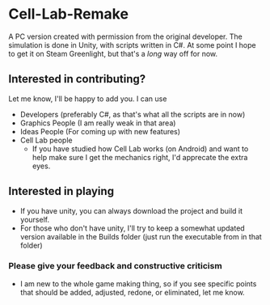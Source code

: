 # Cell-Lab-Remake
A PC version created with permission from the original developer.
The simulation is done in Unity, with scripts written in C#.
At some point I hope to get it on Steam Greenlight, but that's a *long* way off for now.

## Interested in contributing?
Let me know, I'll be happy to add you.
I can use
 - Developers (preferably C#, as that's what all the scripts are in now)
 - Graphics People (I am really weak in that area)
 - Ideas People (For coming up with new features)
 - Cell Lab people
     - If you have studied how Cell Lab works (on Android) and want to help make sure I get the mechanics right, I'd apprecate the extra eyes.

## Interested in playing
 - If you have unity, you can always download the project and build it yourself.
 - For those who don't have unity, I'll try to keep a somewhat updated version available in the Builds folder (just run the executable from in that folder)

### Please give your feedback and constructive criticism
 - I am new to the whole game making thing, so if you see specific points that should be added, adjusted, redone, or eliminated, let me know.
